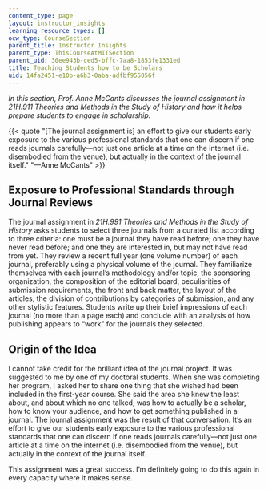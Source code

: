 ```yaml
---
content_type: page
layout: instructor_insights
learning_resource_types: []
ocw_type: CourseSection
parent_title: Instructor Insights
parent_type: ThisCourseAtMITSection
parent_uid: 30ee943b-ced5-bffc-7aa8-1853fe1331ed
title: Teaching Students how to be Scholars
uid: 14fa2451-e10b-a6b3-0aba-adfbf955056f
---
```


_In this section, Prof. Anne McCants discusses the journal assignment in 21H.911 Theories and Methods in the Study of History and how it helps prepare students to engage in scholarship._

{{< quote "[The journal assignment is] an effort to give our students early exposure to the various professional standards that one can discern if one reads journals carefully—not just one article at a time on the internet (i.e. disembodied from the venue), but actually in the context of the journal itself." "—Anne McCants" >}}

Exposure to Professional Standards through Journal Reviews
----------------------------------------------------------

The journal assignment in _21H.991_ _Theories and Methods in the Study of History_ asks students to select three journals from a curated list according to three criteria: one must be a journal they have read before; one they have never read before; and one they are interested in, but may not have read from yet. They review a recent full year (one volume number) of each journal, preferably using a physical volume of the journal. They familiarize themselves with each journal’s methodology and/or topic, the sponsoring organization, the composition of the editorial board, peculiarities of submission requirements, the front and back matter, the layout of the articles, the division of contributions by categories of submission, and any other stylistic features. Students write up their brief impressions of each journal (no more than a page each) and conclude with an analysis of how publishing appears to “work” for the journals they selected.

Origin of the Idea
------------------

I cannot take credit for the brilliant idea of the journal project. It was suggested to me by one of my doctoral students. When she was completing her program, I asked her to share one thing that she wished had been included in the first-year course. She said the area she knew the least about, and about which no one talked, was how to actually be a scholar, how to know your audience, and how to get something published in a journal. The journal assignment was the result of that conversation. It’s an effort to give our students early exposure to the various professional standards that one can discern if one reads journals carefully—not just one article at a time on the internet (i.e. disembodied from the venue), but actually in the context of the journal itself.

This assignment was a great success. I’m definitely going to do this again in every capacity where it makes sense.